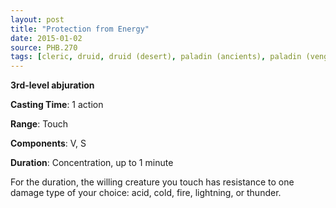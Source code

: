 ```yaml
---
layout: post
title: "Protection from Energy"
date: 2015-01-02
source: PHB.270
tags: [cleric, druid, druid (desert), paladin (ancients), paladin (vengeance), ranger, sorcerer, wizard, level3, abjuration]
---
```


**3rd-level abjuration**

**Casting Time**: 1 action

**Range**: Touch

**Components**: V, S

**Duration**: Concentration, up to 1 minute

For the duration, the willing creature you touch has resistance to one damage type of your choice: acid, cold, fire, lightning, or thunder.
